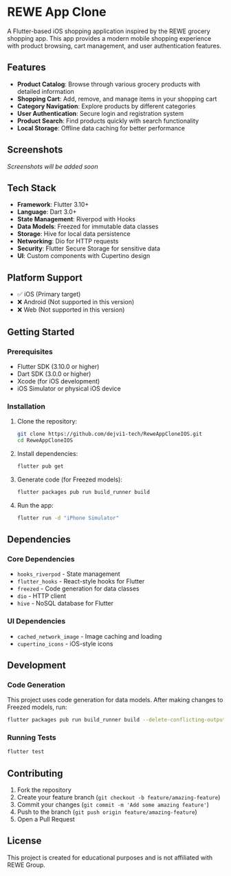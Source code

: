 # REWE App Clone

A Flutter-based iOS shopping application inspired by the REWE grocery shopping app. This app provides a modern mobile shopping experience with product browsing, cart management, and user authentication features.

## Features

- **Product Catalog**: Browse through various grocery products with detailed information
- **Shopping Cart**: Add, remove, and manage items in your shopping cart
- **Category Navigation**: Explore products by different categories
- **User Authentication**: Secure login and registration system
- **Product Search**: Find products quickly with search functionality
- **Local Storage**: Offline data caching for better performance

## Screenshots

*Screenshots will be added soon*

## Tech Stack

- **Framework**: Flutter 3.10+
- **Language**: Dart 3.0+
- **State Management**: Riverpod with Hooks
- **Data Models**: Freezed for immutable data classes
- **Storage**: Hive for local data persistence
- **Networking**: Dio for HTTP requests
- **Security**: Flutter Secure Storage for sensitive data
- **UI**: Custom components with Cupertino design

## Platform Support

- ✅ iOS (Primary target)
- ❌ Android (Not supported in this version)
- ❌ Web (Not supported in this version)

## Getting Started

### Prerequisites

- Flutter SDK (3.10.0 or higher)
- Dart SDK (3.0.0 or higher)
- Xcode (for iOS development)
- iOS Simulator or physical iOS device

### Installation

1. Clone the repository:
   ```bash
   git clone https://github.com/dejvi1-tech/ReweAppCloneIOS.git
   cd ReweAppCloneIOS
   ```

2. Install dependencies:
   ```bash
   flutter pub get
   ```

3. Generate code (for Freezed models):
   ```bash
   flutter packages pub run build_runner build
   ```

4. Run the app:
   ```bash
   flutter run -d "iPhone Simulator"
   ```

## Dependencies

### Core Dependencies
- `hooks_riverpod` - State management
- `flutter_hooks` - React-style hooks for Flutter
- `freezed` - Code generation for data classes
- `dio` - HTTP client
- `hive` - NoSQL database for Flutter

### UI Dependencies
- `cached_network_image` - Image caching and loading
- `cupertino_icons` - iOS-style icons

## Development

### Code Generation

This project uses code generation for data models. After making changes to Freezed models, run:

```bash
flutter packages pub run build_runner build --delete-conflicting-outputs
```

### Running Tests

```bash
flutter test
```

## Contributing

1. Fork the repository
2. Create your feature branch (`git checkout -b feature/amazing-feature`)
3. Commit your changes (`git commit -m 'Add some amazing feature'`)
4. Push to the branch (`git push origin feature/amazing-feature`)
5. Open a Pull Request

## License

This project is created for educational purposes and is not affiliated with REWE Group.
